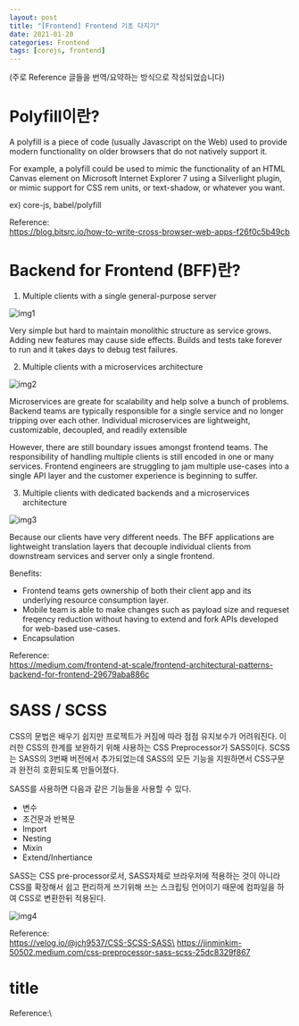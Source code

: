 ```yaml
---
layout: post
title: "[Frontend] Frontend 기초 다지기"
date: 2021-01-20
categories: Frontend
tags: [corejs, frontend]
---
```

(주로 Reference 글들을 번역/요약하는 방식으로 작성되었습니다)

# Polyfill이란?
A polyfill is a piece of code (usually Javascript on the Web) used to provide modern functionality on older browsers that do not natively support it.

For example, a polyfill could be used to mimic the functionality of an HTML Canvas element on Microsoft Internet Explorer 7 using a Silverlight plugin, or mimic support for CSS rem units, or text-shadow, or whatever you want.

ex) core-js, babel/polyfill


Reference:\
https://blog.bitsrc.io/how-to-write-cross-browser-web-apps-f26f0c5b49cb


# Backend for Frontend (BFF)란?
1. Multiple clients with a single general-purpose server

![img1](https://miro.medium.com/max/511/1*7GPb_OQxU_i4SQHrC8Zr4g.png)

Very simple but hard to maintain monolithic structure as service grows. Adding new features may cause side effects. Builds and tests take forever to run and it takes days to debug test failures.

2. Multiple clients with a microservices architecture

![img2](https://miro.medium.com/max/533/1*l-oaQeN0bYO741_cTwlC1Q.png)

Microservices are greate for scalability and help solve a bunch of problems. Backend teams are typically responsible for a single service and no longer tripping over each other. Individual microservices are lightweight, customizable, decoupled, and readily extensible

However, there are still boundary issues amongst frontend teams. The responsibility of handling multiple clients is still encoded in one or many services. Frontend engineers are struggling to jam multiple use-cases into a single API layer and the customer experience is beginning to suffer.

3. Multiple clients with dedicated backends and a microservices architecture

![img3](https://miro.medium.com/max/581/1*Hg4bB1sHypg5IHCXBW8DZA.png)

Because our clients have very different needs. The BFF applications are lightweight translation layers that decouple individual clients from downstream services and server only a single frontend.

Benefits:
- Frontend teams gets ownership of both their client app and its underlying resource consumption layer.
- Mobile team is able to make changes such as payload size and requeset freqency reduction without having to extend and fork APIs developed for web-based use-cases.
- Encapsulation

Reference:\
https://medium.com/frontend-at-scale/frontend-architectural-patterns-backend-for-frontend-29679aba886c



# SASS / SCSS
CSS의 문법은 배우기 쉽지만 프로젝트가 커짐에 따라 점점 유지보수가 어려워진다. 이러한 CSS의 한계를 보완하기 위해 사용하는 CSS Preprocessor가 SASS이다. SCSS는 SASS의 3번째 버전에서 추가되었는데 SASS의 모든 기능을 지원하면서 CSS구문과 완전히 호환되도록 만들어졌다.

SASS를 사용하면 다음과 같은 기능들을 사용할 수 있다.
- 변수
- 조건문과 반복문
- Import
- Nesting
- Mixin
- Extend/Inhertiance

SASS는 CSS pre-processor로서, SASS자체로 브라우저에 적용하는 것이 아니라 CSS를 확장해서 쉽고 편리하게 쓰기위해 쓰는 스크립팅 언어이기 때문에 컴파일을 하여 CSS로 변환한뒤 적용된다.

![img4](https://media.vlpt.us/images/jch9537/post/80177762-ee3d-40d2-9883-bc2d5bfc2775/image.png)

Reference:\
https://velog.io/@jch9537/CSS-SCSS-SASS\
https://jinminkim-50502.medium.com/css-preprocessor-sass-scss-25dc8329f867



# title

Reference:\